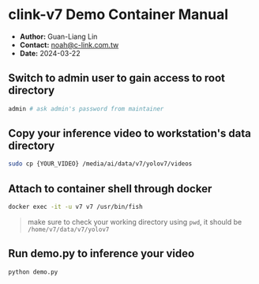 # clink-v7 Demo Container Manual
- __Author:__ Guan-Liang Lin
- __Contact:__ noah@c-link.com.tw
- __Date:__ 2024-03-22
## Switch to admin user to gain access to root directory
```bash
admin # ask admin's password from maintainer
```
## Copy your inference video to workstation's data directory
```bash
sudo cp {YOUR_VIDEO} /media/ai/data/v7/yolov7/videos
```
## Attach to container shell through docker
```bash
docker exec -it -u v7 v7 /usr/bin/fish
```
> make sure to check your working directory using `pwd`, it should be `/home/v7/data/v7/yolov7`
## Run demo.py to inference your video
```bash
python demo.py
```
